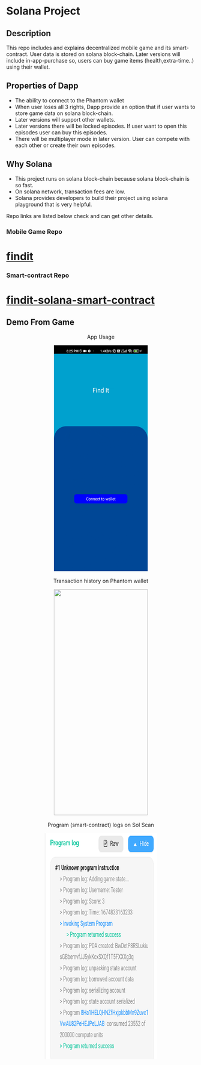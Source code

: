 # Solana Project

## Description
This repo includes and explains decentralized mobile game and its smart-contract.
User data is stored on solana block-chain.
Later versions will include in-app-purchase so, users can buy game items (health,extra-time..) using their wallet.

## Properties of Dapp
- The ability to connect to the Phantom wallet
- When user loses all 3 rights, Dapp provide an option that if user wants to store game data on solana block-chain.
- Later versions will support other wallets.
- Later versions there will be locked episodes. If user want to open this episodes user can buy this episodes.
- There will be multiplayer mode in later version. User can compete with each other or  create their own episodes.

## Why Solana
- This project runs on solana block-chain because solana block-chain is so fast.
- On solana network, transaction fees are low.
- Solana provides developers to build their project using solana playground that is very helpful.



Repo links are listed below check and can get other details.


### Mobile Game Repo
# [findit](https://github.com/antinucleus/findit)

### Smart-contract Repo
# [findit-solana-smart-contract](https://github.com/antinucleus/findit-solana-smart-contract)

## Demo From Game

<div align="center">
<p>App Usage</p>
<img src="https://github.com/antinucleus/repo-medias/blob/main/findit/demo1.gif" width="250" height="600"/>
</div>

<div align="center">
<p>Transaction history on Phantom wallet</p>
<img src="https://github.com/antinucleus/repo-medias/blob/main/findit/demo2.gif" width="250" height="600"/>
</div>


<div align="center" >
<p>Program (smart-contract) logs on Sol Scan</p>
<img src="https://github.com/antinucleus/repo-medias/blob/main/findit/result.png" width="300" height="600"/>
</div>


